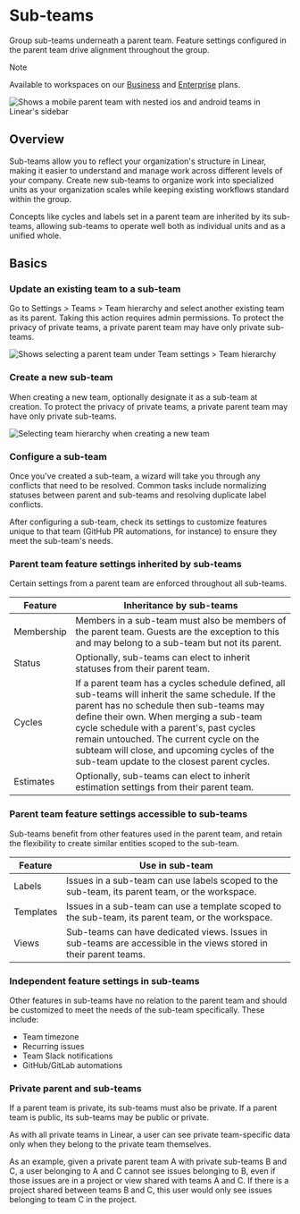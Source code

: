 # Sub-teams

Group sub-teams underneath a parent team. Feature settings configured in the parent team drive alignment throughout the group.

> [!NOTE]
> Available to workspaces on our [Business](https://linear.app/pricing) and [Enterprise](https://linear.app/pricing) plans.

![Shows a mobile parent team with nested ios and android teams in Linear's sidebar](https://webassets.linear.app/images/ornj730p/production/8f60bea54b24eabdcf5877bba111161c744ef805-1072x749.png?q=95&auto=format&dpr=2)

## Overview

Sub-teams allow you to reflect your organization's structure in Linear, making it easier to understand and manage work across different levels of your company. Create new sub-teams to organize work into specialized units as your organization scales while keeping existing workflows standard within the group.

Concepts like cycles and labels set in a parent team are inherited by its sub-teams, allowing sub-teams to operate well both as individual units and as a unified whole.

## Basics

### Update an existing team to a sub-team

Go to Settings > Teams > Team hierarchy and select another existing team as its parent. Taking this action requires admin permissions. To protect the privacy of private teams, a private parent team may have only private sub-teams.

![Shows selecting a parent team under Team settings > Team hierarchy](https://webassets.linear.app/images/ornj730p/production/c954ed27ec8cbb0f86a1cf8308feda3938447985-2104x1009.png?q=95&auto=format&dpr=2)

### Create a new sub-team

When creating a new team, optionally designate it as a sub-team at creation. To protect the privacy of private teams, a private parent team may have only private sub-teams.

![Selecting team hierarchy when creating a new team](https://webassets.linear.app/images/ornj730p/production/560c41f14b0a6a1a18aa982097c82d3cbd7fe67c-1866x1448.png?q=95&auto=format&dpr=2)

### Configure a sub-team 

Once you've created a sub-team, a wizard will take you through any conflicts that need to be resolved. Common tasks include normalizing statuses between parent and sub-teams and resolving duplicate label conflicts. 

After configuring a sub-team, check its settings to customize features unique to that team (GitHub PR automations, for instance) to ensure they meet the sub-team's needs.

### Parent team feature settings inherited by sub-teams

Certain settings from a parent team are enforced throughout all sub-teams. 

Feature | Inheritance by sub-teams
--- | ---
Membership | Members in a sub-team must also be members of the parent team. Guests are the exception to this and may belong to a sub-team but not its parent.
Status | Optionally, sub-teams can elect to inherit statuses from their parent team.
Cycles | If a parent team has a cycles schedule defined, all sub-teams will inherit the same schedule. If the parent has no schedule then sub-teams may define their own. When merging a sub-team cycle schedule with a parent's, past cycles remain untouched. The current cycle on the subteam will close, and upcoming cycles of the sub-team update to the closest parent cycles.
Estimates | Optionally, sub-teams can elect to inherit estimation settings from their parent team.

### Parent team feature settings accessible to sub-teams

Sub-teams benefit from other features used in the parent team, and retain the flexibility to create similar entities scoped to the sub-team.

Feature | Use in sub-team
--- | ---
Labels	 | Issues in a sub-team can use labels scoped to the sub-team, its parent team, or the workspace.
Templates	 | Issues in a sub-team can use a template scoped to the sub-team, its parent team, or the workspace.
Views	 | Sub-teams can have dedicated views. Issues in sub-teams are accessible in the views stored in their parent teams.

### Independent feature settings in sub-teams

Other features in sub-teams have no relation to the parent team and should be customized to meet the needs of the sub-team specifically. These include:

* Team timezone
* Recurring issues
* Team Slack notifications
* GitHub/GitLab automations

### Private parent and sub-teams

If a parent team is private, its sub-teams must also be private. If a parent team is public, its sub-teams may be public or private.

As with all private teams in Linear, a user can see private team-specific data only when they belong to the private team themselves.

As an example, given a private parent team A with private sub-teams B and C, a user belonging to A and C cannot see issues belonging to B, even if those issues are in a project or view shared with teams A and C. If there is a project shared between teams B and C, this user would only see issues belonging to team C in the project.